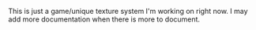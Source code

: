 This is just a game/unique texture system I'm working on right now. I may add more documentation when there is more to document. 
